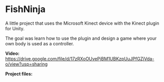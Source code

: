 # FishNinja
A little project that uses the Microsoft Kinect device with the Kinect plugin for Unity.

The goal was learn how to use the plugin and design a game where your own body is used as a controller.

**Video:** https://drive.google.com/file/d/17zRXoOUvePjBM1UBKzpUuJPfGZjVda-o/view?usp=sharing

**Project files:** 
